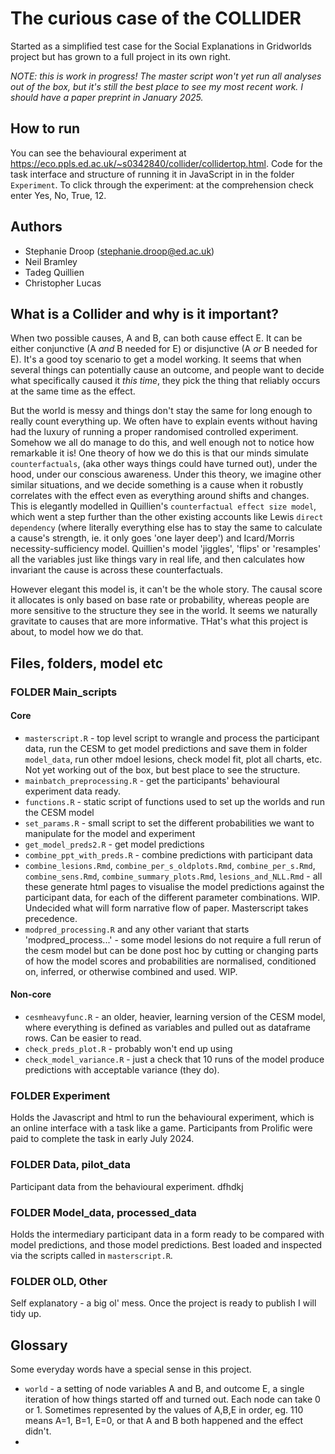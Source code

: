 # The curious case of the COLLIDER

Started as a simplified test case for the Social Explanations in Gridworlds project but has grown to a full project in its own right.

_NOTE: this is work in progress! The master script won't yet run all analyses out of the box, but it's still the best place to see my most recent work. I should have a paper preprint in January 2025._

## How to run

You can see the behavioural experiment at https://eco.ppls.ed.ac.uk/~s0342840/collider/collidertop.html. Code for the task interface and structure of running it in JavaScript in in the folder `Experiment`. To click through the experiment: at the comprehension check enter Yes, No, True, 12.

## Authors

- Stephanie Droop (stephanie.droop@ed.ac.uk)
- Neil Bramley
- Tadeg Quillien
- Christopher Lucas

## What is a Collider and why is it important?

When two possible causes, A and B, can both cause effect E. It can be either conjunctive (A _and_ B needed for E) or disjunctive (A _or_ B needed for E). It's a good toy scenario to get a model working. It seems that when several things can potentially cause an outcome, and people want to decide what specifically caused it _this time_, they pick the thing that reliably occurs at the same time as the effect.

But the world is messy and things don't stay the same for long enough to really count everything up. We often have to explain events without having had the luxury of running a proper randomised controlled experiment. Somehow we all do manage to do this, and well enough not to notice how remarkable it is! One theory of how we do this is that our minds simulate `counterfactuals`, (aka other ways things could have turned out), under the hood, under our conscious awareness. Under this theory, we imagine other similar situations, and we decide something is a cause when it robustly correlates with the effect even as everything around shifts and changes. This is elegantly modelled in Quillien's `counterfactual effect size model`, which went a step further than the other existing accounts like Lewis `direct dependency` (where literally everything else has to stay the same to calculate a cause's strength, ie. it only goes 'one layer deep') and Icard/Morris necessity-sufficiency model. Quillien's model 'jiggles', 'flips' or 'resamples' all the variables just like things vary in real life, and then calculates how invariant the cause is across these counterfactuals.

However elegant this model is, it can't be the whole story. The causal score it allocates is only based on base rate or probability, whereas people are more sensitive to the structure they see in the world. It seems we naturally gravitate to causes that are more informative. THat's what this project is about, to model how we do that.

## Files, folders, model etc

### FOLDER Main_scripts

#### Core

- `masterscript.R` - top level script to wrangle and process the participant data, run the CESM to get model predictions and save them in folder `model_data`, run other mdoel lesions, check model fit, plot all charts, etc. Not yet working out of the box, but best place to see the structure.
- `mainbatch_preprocessing.R` - get the participants' behavioural experiment data ready.
- `functions.R` - static script of functions used to set up the worlds and run the CESM model
- `set_params.R` - small script to set the different probabilities we want to manipulate for the model and experiment
- `get_model_preds2.R` - get model predictions
- `combine_ppt_with_preds.R` - combine predictions with participant data
- `combine_lesions.Rmd`, `combine_per_s_oldplots.Rmd`, `combine_per_s.Rmd`, `combine_sens.Rmd`, `combine_summary_plots.Rmd`, `lesions_and_NLL.Rmd` - all these generate html pages to visualise the model predictions against the participant data, for each of the different parameter combinations. WIP. Undecided what will form narrative flow of paper. Masterscript takes precedence.
- `modpred_processing.R` and any other variant that starts 'modpred_process...' - some model lesions do not require a full rerun of the cesm model but can be done post hoc by cutting or changing parts of how the model scores and probabilities are normalised, conditioned on, inferred, or otherwise combined and used. WIP.

#### Non-core

- `cesmheavyfunc.R` - an older, heavier, learning version of the CESM model, where everything is defined as variables and pulled out as dataframe rows. Can be easier to read.
- `check_preds_plot.R` - probably won't end up using
- `check_model_variance.R` - just a check that 10 runs of the model produce predictions with acceptable variance (they do).

### FOLDER Experiment

Holds the Javascript and html to run the behavioural experiment, which is an online interface with a task like a game. Participants from Prolific were paid to complete the task in early July 2024.

### FOLDER Data, pilot_data

Participant data from the behavioural experiment. dfhdkj

### FOLDER Model_data, processed_data

Holds the intermediary participant data in a form ready to be compared with model predictions, and those model predictions. Best loaded and inspected via the scripts called in `masterscript.R`.

### FOLDER OLD, Other

Self explanatory - a big ol' mess. Once the project is ready to publish I will tidy up.

## Glossary

Some everyday words have a special sense in this project.

- `world` - a setting of node variables A and B, and outcome E, a single iteration of how things started off and turned out. Each node can take 0 or 1. Sometimes represented by the values of A,B,E in order, eg. 110 means A=1, B=1, E=0, or that A and B both happened and the effect didn't.
-
